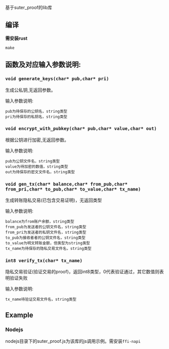 基于suter_proof的lib库

## 编译
**需安装rust**

`make`


## 函数及对应输入参数说明:

### `void generate_keys(char* pub,char* pri)`

生成公私钥,无返回参数。

输入参数说明:
```
pub为待保存的公钥名，string类型
pri为待保存的私钥名，string类型
```
### `void encrypt_with_pubkey(char* pub,char* value,char* out)`

根据公钥进行加密,无返回参数。

输入参数说明:
```
pub为公钥文件名，string类型
value为待加密的数值，string类型
out为待保存的密文文件名，string类型
```

### `void gen_tx(char* balance,char* from_pub,char* from_pri,char* to_pub,char* to_value,char* tx_name)`

生成转账隐私交易(已包含交易证明)，无返回类型

输入参数说明:

```
balance为from账户余额，string类型
from_pub为发送者的公钥文件名，string类型
from_pri为发送者的私钥文件名，string类型
to_pub为接收者者的公钥文件名，string类型
to_value为明文转账金额，但类型为string类型
tx_name为待保存的隐私交易文件名，string类型
```


### `int8 verify_tx(char* tx_name)`

隐私交易验证(验证交易的proof)，返回int8类型，0代表验证通过，其它数值则表明验证失败

输入参数说明:

```
tx_name待验证交易文件名，string类型
```

## Example
### Nodejs

nodejs目录下的suter_proof.js为该库的js调用示例。需安装`ffi-napi`
